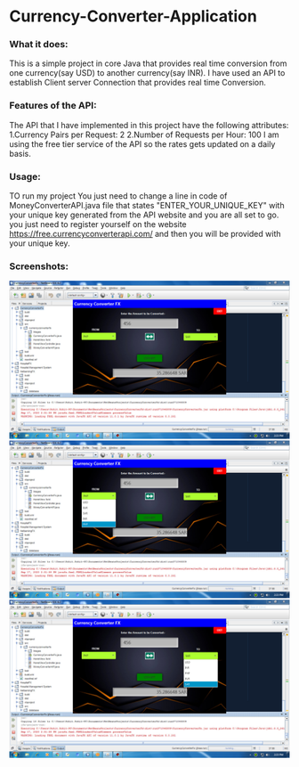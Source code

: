 # Currency-Converter-Application

### What it does:
This is a simple project in core Java that provides real time conversion from one currency(say USD) to another currency(say INR).
I have used an API to establish Client server Connection that provides real time Conversion.

### Features of the API:
The API that I have implemented in this project have the following attributes:
1.Currency Pairs per Request: 2
2.Number of Requests per Hour: 100
I am using the free tier service of the API so the rates gets updated on a daily basis.

### Usage:
TO run my project You just need to change a line in code of MoneyConverterAPI.java file that states "ENTER_YOUR_UNIQUE_KEY" with 
your unique key generated from the API website and you are all set to go.
you just need to register yourself on the website https://free.currencyconverterapi.com/ and then you will be provided with your unique key.

### Screenshots:
<img src="Images/screenshot1.png">
<img src="Images/screenshot2.png">
<img src="Images/screenshot3.png">
